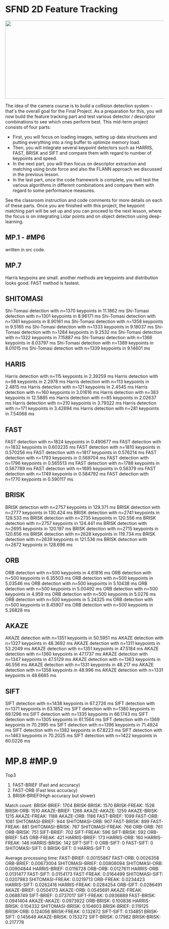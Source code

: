 # SFND 2D Feature Tracking

<img src="images/keypoints.png" width="820" height="248" />

The idea of the camera course is to build a collision detection system - that's the overall goal for the Final Project. As a preparation for this, you will now build the feature tracking part and test various detector / descriptor combinations to see which ones perform best. This mid-term project consists of four parts:

* First, you will focus on loading images, setting up data structures and putting everything into a ring buffer to optimize memory load. 
* Then, you will integrate several keypoint detectors such as HARRIS, FAST, BRISK and SIFT and compare them with regard to number of keypoints and speed. 
* In the next part, you will then focus on descriptor extraction and matching using brute force and also the FLANN approach we discussed in the previous lesson. 
* In the last part, once the code framework is complete, you will test the various algorithms in different combinations and compare them with regard to some performance measures. 

See the classroom instruction and code comments for more details on each of these parts. Once you are finished with this project, the keypoint matching part will be set up and you can proceed to the next lesson, where the focus is on integrating Lidar points and on object detection using deep-learning. 

## MP.1 -  #MP6

written in src code.

## MP.7

Harris keypoins are small. another methods are keypoints and distribution looks good. FAST method is fastest.

## SHITOMASI
Shi-Tomasi detection with n=1370 keypoints in 11.1862 ms
Shi-Tomasi detection with n=1301 keypoints in 8.96171 ms
Shi-Tomasi detection with n=1361 keypoints in 8.90161 ms
Shi-Tomasi detection with n=1358 keypoints in 9.5165 ms
Shi-Tomasi detection with n=1333 keypoints in 9.18037 ms
Shi-Tomasi detection with n=1284 keypoints in 9.2532 ms
Shi-Tomasi detection with n=1322 keypoints in 7.15887 ms
Shi-Tomasi detection with n=1366 keypoints in 8.03797 ms
Shi-Tomasi detection with n=1389 keypoints in 8.01015 ms
Shi-Tomasi detection with n=1339 keypoints in 9.14601 ms

## HARIS
Harris detection with n=115 keypoints in 2.39259 ms
Harris detection with n=98 keypoints in 2.2978 ms
Harris detection with n=113 keypoints in 2.4815 ms
Harris detection with n=121 keypoints in 2.4545 ms
Harris detection with n=160 keypoints in 3.01616 ms
Harris detection with n=383 keypoints in 12.5885 ms
Harris detection with n=85 keypoints in 2.02637 ms
Harris detection with n=210 keypoints in 3.79322 ms
Harris detection with n=171 keypoints in 3.42694 ms
Harris detection with n=281 keypoints in 7.54068 ms

## FAST
FAST detection with n=1824 keypoints in 0.490677 ms
FAST detection with n=1832 keypoints in 0.603235 ms
FAST detection with n=1810 keypoints in 0.570256 ms
FAST detection with n=1817 keypoints in 0.576214 ms
FAST detection with n=1793 keypoints in 0.569704 ms
FAST detection with n=1796 keypoints in 0.565513 ms
FAST detection with n=1788 keypoints in 0.567789 ms
FAST detection with n=1695 keypoints in 0.56379 ms
FAST detection with n=1749 keypoints in 0.584792 ms
FAST detection with n=1770 keypoints in 0.590117 ms

## BRISK
BRISK detection with n=2757 keypoints in 129.371 ms
BRISK detection with n=2777 keypoints in 130.424 ms
BRISK detection with n=2741 keypoints in 128.533 ms
BRISK detection with n=2735 keypoints in 120.556 ms
BRISK detection with n=2757 keypoints in 124.441 ms
BRISK detection with n=2695 keypoints in 120.197 ms
BRISK detection with n=2715 keypoints in 120.656 ms
BRISK detection with n=2628 keypoints in 119.734 ms
BRISK detection with n=2639 keypoints in 121.536 ms
BRISK detection with n=2672 keypoints in 128.696 ms

## ORB
ORB detection with n=500 keypoints in 4.61816 ms
ORB detection with n=500 keypoints in 6.35503 ms
ORB detection with n=500 keypoints in 5.03546 ms
ORB detection with n=500 keypoints in 5.10438 ms
ORB detection with n=500 keypoints in 5.00492 ms
ORB detection with n=500 keypoints in 4.959 ms
ORB detection with n=500 keypoints in 5.0276 ms
ORB detection with n=500 keypoints in 5.24325 ms
ORB detection with n=500 keypoints in 8.45907 ms
ORB detection with n=500 keypoints in 5.26828 ms

## AKAZE
AKAZE detection with n=1351 keypoints in 50.5951 ms
AKAZE detection with n=1327 keypoints in 48.3692 ms
AKAZE detection with n=1311 keypoints in 53.2049 ms
AKAZE detection with n=1351 keypoints in 47.5184 ms
AKAZE detection with n=1360 keypoints in 47.1737 ms
AKAZE detection with n=1347 keypoints in 47.5129 ms
AKAZE detection with n=1363 keypoints in 46.556 ms
AKAZE detection with n=1331 keypoints in 48.217 ms
AKAZE detection with n=1358 keypoints in 48.996 ms
AKAZE detection with n=1331 keypoints in 48.6685 ms

## SIFT
SIFT detection with n=1438 keypoints in 67.2726 ms
SIFT detection with n=1371 keypoints in 63.1852 ms
SIFT detection with n=1380 keypoints in 69.1296 ms
SIFT detection with n=1335 keypoints in 66.1743 ms
SIFT detection with n=1305 keypoints in 61.1564 ms
SIFT detection with n=1369 keypoints in 70.2995 ms
SIFT detection with n=1396 keypoints in 71.4924 ms
SIFT detection with n=1382 keypoints in 67.8223 ms
SIFT detection with n=1463 keypoints in 70.2025 ms
SIFT detection with n=1422 keypoints in 60.0226 ms


# MP.8 #MP.9

Top3  
1. FAST-BRIEF (Fast and accuracy)
2. FAST-ORB (Fast less accuracy)
3. BRISK-BRIEF(High accuracy but slower)

Match count:
  BRISK-BRIEF: 1704
  BRISK-BRISK: 1570
  BRISK-FREAK: 1526
  BRISK-ORB: 1510
  AKAZE-BRIEF: 1266
  AKAZE-AKAZE: 1259
  AKAZE-BRISK: 1215
  AKAZE-FREAK: 1188
  AKAZE-ORB: 1186
  FAST-BRIEF: 1099
  FAST-ORB: 1081
  SHITOMASI-BRIEF: 944
  SHITOMASI-ORB: 907
  FAST-BRISK: 899
  FAST-FREAK: 881
  SHITOMASI-BRISK: 767
  SHITOMASI-FREAK: 766
  ORB-ORB: 761
  ORB-BRISK: 751
  SIFT-BRIEF: 702
  SIFT-FREAK: 596
  SIFT-BRISK: 592
  ORB-BRIEF: 545
  ORB-FREAK: 421
  HARRIS-BRIEF: 173
  HARRIS-ORB: 160
  HARRIS-FREAK: 146
  HARRIS-BRISK: 142
  SIFT-SIFT: 0
  ORB-SIFT: 0
  FAST-SIFT: 0
  SHITOMASI-SIFT: 0
  BRISK-SIFT: 0
  HARRIS-SIFT: 0

Average processing time:
  FAST-BRIEF: 0.00155867
  FAST-ORB: 0.0026358
  ORB-BRIEF: 0.00673004
  SHITOMASI-BRIEF: 0.00808094
  SHITOMASI-ORB: 0.00904844
  HARRIS-BRIEF: 0.0116728
  ORB-ORB: 0.0127611
  HARRIS-ORB: 0.0131477
  FAST-SIFT: 0.0154173
  FAST-FREAK: 0.0164499
  SHITOMASI-SIFT: 0.0207983
  SHITOMASI-FREAK: 0.0219713
  ORB-FREAK: 0.0234423
  HARRIS-SIFT: 0.0262416
  HARRIS-FREAK: 0.0284254
  ORB-SIFT: 0.0286491
  AKAZE-BRIEF: 0.0504173
  AKAZE-ORB: 0.0545691
  AKAZE-FREAK: 0.0688749
  SIFT-BRIEF: 0.0737017
  SIFT-FREAK: 0.0936889
  FAST-BRISK: 0.0941404
  AKAZE-AKAZE: 0.0973922
  ORB-BRISK: 0.100836
  HARRIS-BRISK: 0.104332
  SHITOMASI-BRISK: 0.104603
  BRISK-BRIEF: 0.119125
  BRISK-ORB: 0.124056
  BRISK-FREAK: 0.132872
  SIFT-SIFT: 0.134851
  BRISK-SIFT: 0.145648
  AKAZE-BRISK: 0.153272
  SIFT-BRISK: 0.17982
  BRISK-BRISK: 0.217778
